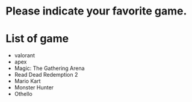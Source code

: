 # Please indicate your favorite game.

# List of game
- valorant
- apex
- Magic: The Gathering Arena
- Read Dead Redemption 2
- Mario Kart
- Monster Hunter 
- Othello
